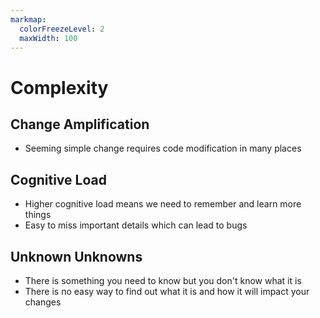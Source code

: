 ```yaml
---
markmap:
  colorFreezeLevel: 2
  maxWidth: 100
---
```


# Complexity

## Change Amplification

- Seeming simple change requires code modification in many places

## Cognitive Load

- Higher cognitive load means we need to remember 
  and learn more things
- Easy to miss important details which can lead to bugs

## Unknown Unknowns

- There is something you need to know but you don't know what it is
- There is no easy way to find out what it is and 
  how it will impact your changes
